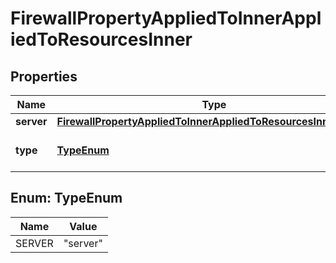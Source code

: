 

# FirewallPropertyAppliedToInnerAppliedToResourcesInner


## Properties

| Name | Type | Description | Notes |
|------------ | ------------- | ------------- | -------------|
|**server** | [**FirewallPropertyAppliedToInnerAppliedToResourcesInnerServer**](FirewallPropertyAppliedToInnerAppliedToResourcesInnerServer.md) |  |  [optional] |
|**type** | [**TypeEnum**](#TypeEnum) | Type of resource referenced |  [optional] |



## Enum: TypeEnum

| Name | Value |
|---- | -----|
| SERVER | &quot;server&quot; |



